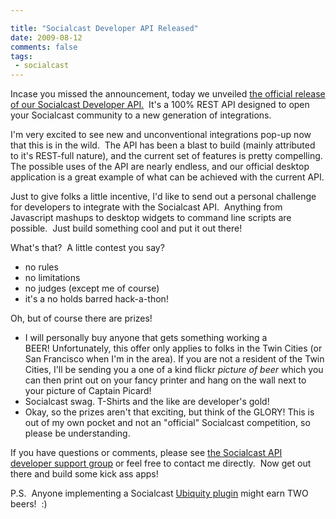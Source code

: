 ```yaml
---

title: "Socialcast Developer API Released"
date: 2009-08-12
comments: false
tags:
 - socialcast
---
```


[](http://www.flickr.com/photos/wireframe/3816583420/)


Incase you missed the announcement, today we unveiled [the official release of our Socialcast Developer API.](http://blog.socialcast.com/socialcast-announces-official-release-of-developer-api/)  It's a 100% REST API designed to open your Socialcast community to a new generation of integrations.


I'm very excited to see new and unconventional integrations pop-up now that this is in the wild.  The API has been a blast to build (mainly attributed to it's REST-full nature), and the current set of features is pretty compelling.  The possible uses of the API are nearly endless, and our official desktop application is a great example of what can be achieved with the current API.


Just to give folks a little incentive, I'd like to send out a personal challenge for developers to integrate with the Socialcast API.  Anything from Javascript mashups to desktop widgets to command line scripts are possible.  Just build something cool and put it out there! 


What's that?  A little contest you say?

  - no rules
  - no limitations
  - no judges (except me of course) 
  - it's a no holds barred hack-a-thon!


Oh, but of course there are prizes!

  - I will personally buy anyone that gets something working a BEER! Unfortunately, this offer only applies to folks in the Twin Cities (or San Francisco when I'm in the area). If you are not a resident of the Twin Cities, I'll be sending you a one of a kind flickr *picture of beer* which you can then print out on your fancy printer and hang on the wall next to your picture of Captain Picard!
  - Socialcast swag. T-Shirts and the like are developer's gold!
  - Okay, so the prizes aren't that exciting, but think of the GLORY! This is out of my own pocket and not an "official" Socialcast competition, so please be understanding.

If you have questions or comments, please see [the Socialcast API developer support group](http://getsatisfaction.com/socialcast/products/socialcast_socialcast_developer_api) or feel free to contact me directly.  Now get out there and build some kick ass apps!


P.S.  Anyone implementing a Socialcast [Ubiquity plugin](http://ubiquity.mozilla.com/) might earn TWO beers!  :)
